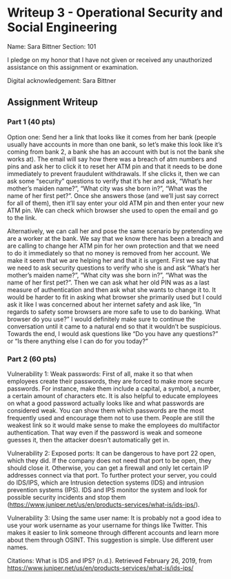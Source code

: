 # Writeup 3 - Operational Security and Social Engineering

Name: Sara Bittner
Section: 101

I pledge on my honor that I have not given or received any unauthorized assistance on this assignment or examination.

Digital acknowledgement: Sara Bittner

## Assignment Writeup

### Part 1 (40 pts)

Option one: Send her a link that looks like it comes from her bank (people usually have accounts in more than one bank, so let’s make this look like it’s coming from bank 2, a bank she has an account with but is not the bank she works at).  The email will say how there was a breach of atm numbers and pins and ask her to click it to reset her ATM pin and that it needs to be done immediately to prevent fraudulent withdrawals.  If she clicks it, then we can ask some “security” questions to verify that it’s her and ask, “What’s her mother’s maiden name?”, “What city was she born in?”, “What was the name of her first pet?”.  Once she answers those (and we’ll just say correct for all of them), then it’ll say enter your old ATM pin and then enter your new ATM pin.  We can check which browser she used to open the email and go to the link.

Alternatively, we can call her and pose the same scenario by pretending we are a worker at the bank.  We say that we know there has been a breach and are calling to change her ATM pin for her own protection and that we need to do it immediately so that no money is removed from her account.  We make it seem that we are helping her and that it is urgent.  First we say that we need to ask security questions to verify who she is and ask “What’s her mother’s maiden name?”, “What city was she born in?”, “What was the name of her first pet?”.    Then we can ask what her old PIN was as a last measure of authentication and then ask what she wants to change it to.  It would be harder to fit in asking what browser she primarily used but I could ask it like I was concerned about her internet safety and ask like, “In regards to safety some browsers are more safe to use to do banking.  What browser do you use?”  I would definitely make sure to continue the conversation until it came to a natural end so that it wouldn’t be suspicious.  Towards the end, I would ask questions like “Do you have any questions?” or “Is there anything else I can do for you today?”



### Part 2 (60 pts)

Vulnerability 1: Weak passwords: First of all, make it so that when employees create their passwords, they are forced to make more secure passwords.  For instance, make them include a capital, a symbol, a number, a certain amount of characters etc.  It is also helpful to educate employees on what a good password actually looks like and what passwords are considered weak.  You can show them which passwords are the most frequently used and encourage them not to use them.  People are still the weakest link so it would make sense to make the employees do multifactor authentication.  That way even if the password is weak and someone guesses it, then the attacker doesn’t automatically get in.

Vulnerability 2: Exposed ports:  It can be dangerous to have port 22 open, which they did.  If the company does not need that port to be open, they should close it.  Otherwise, you can get a firewall and only let certain IP addresses connect via that port.  To further protect your server, you could do IDS/IPS, which are Intrusion detection systems (IDS) and intrusion prevention systems (IPS).  IDS and IPS monitor the system and look for possible security incidents and stop them (https://www.juniper.net/us/en/products-services/what-is/ids-ips/).

Vulnerability 3: Using the same user name: It is probably not a good idea to use your work username as your username for things like Twitter.  This makes it easier to link someone through different accounts and learn more about them through OSINT.  This suggestion is simple.  Use different user names.


Citations:
What is IDS and IPS? (n.d.). Retrieved February 26, 2019, from https://www.juniper.net/us/en/products-services/what-is/ids-ips/
